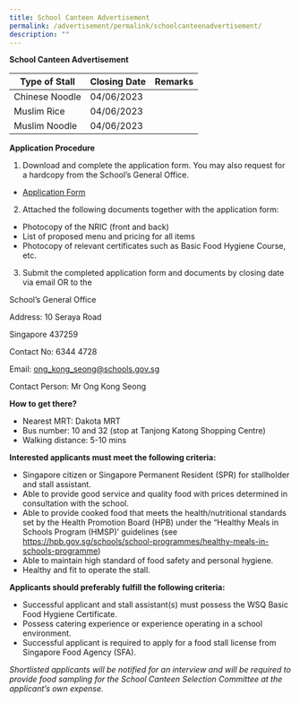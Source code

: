 ```yaml
---
title: School Canteen Advertisement
permalink: /advertisement/permalink/schoolcanteenadvertisement/
description: ""
---
```

**School Canteen Advertisement**



| Type of Stall | Closing Date | Remarks |
| -------- | -------- | -------- |
|  Chinese Noodle    | 04/06/2023     |      |
|  Muslim Rice    | 04/06/2023     |      |
|  Muslim Noodle    | 04/06/2023     |      |

**Application Procedure**

1. Download and complete the application form. You may also request for a hardcopy from the School’s General Office.

* [Application Form](/files/appexistingsch.pdf)

2. Attached the following documents together with the application form:
* Photocopy of the NRIC (front and back)
* List of proposed menu and pricing for all items
* Photocopy of relevant certificates such as Basic Food Hygiene Course, etc.

3. Submit the completed application form and documents by closing date via email OR to the 

School’s General Office

Address: 10 Seraya Road 

Singapore 437259

Contact No: 6344 4728

Email: ong_kong_seong@schools.gov.sg 

Contact Person: Mr Ong Kong Seong

**How to get there?**

* Nearest MRT: Dakota MRT
* Bus number: 10 and 32 (stop at Tanjong Katong Shopping Centre)
* Walking distance: 5-10 mins

**Interested applicants must meet the following criteria:**

* Singapore citizen or Singapore Permanent Resident (SPR) for stallholder and stall assistant.
* Able to provide good service and quality food with prices determined in consultation with the school.
* Able to provide cooked food that meets the health/nutritional standards set by the Health Promotion Board (HPB) under the “Healthy Meals in Schools Program (HMSP)’ guidelines (see https://hpb.gov.sg/schools/school-programmes/healthy-meals-in-schools-programme)
* Able to maintain high standard of food safety and personal hygiene.
* Healthy and fit to operate the stall.

**Applicants should preferably fulfill the following criteria:**
* Successful applicant and stall assistant(s) must possess the WSQ Basic Food Hygiene Certificate.
* Possess catering experience or experience operating in a school environment.
* Successful applicant is required to apply for a food stall license from Singapore Food Agency (SFA).

*Shortlisted applicants will be notified for an interview and will be required to provide food sampling for the School Canteen Selection Committee at the applicant’s own expense.*